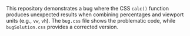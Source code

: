This repository demonstrates a bug where the CSS `calc()` function produces unexpected results when combining percentages and viewport units (e.g., `vw`, `vh`).  The `bug.css` file shows the problematic code, while `bugSolution.css` provides a corrected version.